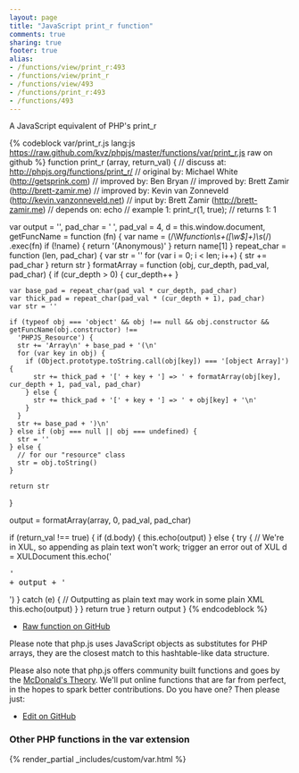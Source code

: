 ```yaml
---
layout: page
title: "JavaScript print_r function"
comments: true
sharing: true
footer: true
alias:
- /functions/view/print_r:493
- /functions/view/print_r
- /functions/view/493
- /functions/print_r:493
- /functions/493
---
```

<!-- Generated by Rakefile:build -->
A JavaScript equivalent of PHP's print_r

{% codeblock var/print_r.js lang:js https://raw.github.com/kvz/phpjs/master/functions/var/print_r.js raw on github %}
function print_r (array, return_val) {
  //  discuss at: http://phpjs.org/functions/print_r/
  // original by: Michael White (http://getsprink.com)
  // improved by: Ben Bryan
  // improved by: Brett Zamir (http://brett-zamir.me)
  // improved by: Kevin van Zonneveld (http://kevin.vanzonneveld.net)
  //    input by: Brett Zamir (http://brett-zamir.me)
  //  depends on: echo
  //   example 1: print_r(1, true);
  //   returns 1: 1

  var output = '',
    pad_char = ' ',
    pad_val = 4,
    d = this.window.document,
    getFuncName = function (fn) {
      var name = (/\W*function\s+([\w\$]+)\s*\(/)
        .exec(fn)
      if (!name) {
        return '(Anonymous)'
      }
      return name[1]
    }
  repeat_char = function (len, pad_char) {
    var str = ''
    for (var i = 0; i < len; i++) {
      str += pad_char
    }
    return str
  }
  formatArray = function (obj, cur_depth, pad_val, pad_char) {
    if (cur_depth > 0) {
      cur_depth++
    }

    var base_pad = repeat_char(pad_val * cur_depth, pad_char)
    var thick_pad = repeat_char(pad_val * (cur_depth + 1), pad_char)
    var str = ''

    if (typeof obj === 'object' && obj !== null && obj.constructor && getFuncName(obj.constructor) !==
      'PHPJS_Resource') {
      str += 'Array\n' + base_pad + '(\n'
      for (var key in obj) {
        if (Object.prototype.toString.call(obj[key]) === '[object Array]') {
          str += thick_pad + '[' + key + '] => ' + formatArray(obj[key], cur_depth + 1, pad_val, pad_char)
        } else {
          str += thick_pad + '[' + key + '] => ' + obj[key] + '\n'
        }
      }
      str += base_pad + ')\n'
    } else if (obj === null || obj === undefined) {
      str = ''
    } else {
      // for our "resource" class
      str = obj.toString()
    }

    return str
  }

  output = formatArray(array, 0, pad_val, pad_char)

  if (return_val !== true) {
    if (d.body) {
      this.echo(output)
    } else {
      try {
        // We're in XUL, so appending as plain text won't work; trigger an error out of XUL
        d = XULDocument
        this.echo('<pre xmlns="http://www.w3.org/1999/xhtml" style="white-space:pre;">' + output + '</pre>')
      } catch (e) {
        // Outputting as plain text may work in some plain XML
        this.echo(output)
      }
    }
    return true
  }
  return output
}
{% endcodeblock %}

 - [Raw function on GitHub](https://github.com/kvz/phpjs/blob/master/functions/var/print_r.js)

Please note that php.js uses JavaScript objects as substitutes for PHP arrays, they are 
the closest match to this hashtable-like data structure. 

Please also note that php.js offers community built functions and goes by the 
[McDonald's Theory](https://medium.com/what-i-learned-building/9216e1c9da7d). We'll put online 
functions that are far from perfect, in the hopes to spark better contributions. 
Do you have one? Then please just: 

 - [Edit on GitHub](https://github.com/kvz/phpjs/edit/master/functions/var/print_r.js)


### Other PHP functions in the var extension
{% render_partial _includes/custom/var.html %}
